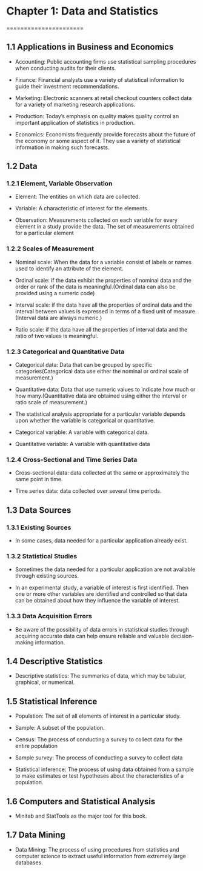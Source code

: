 # Chapter 1: Data and Statistics
======================

## 1.1 Applications in Business and Economics

* Accounting: Public accounting firms use statistical sampling procedures when conducting audits for their
clients.

* Finance: Financial analysts use a variety of statistical information to guide their investment recommendations.

* Marketing: Electronic scanners at retail checkout counters collect data for a variety of marketing research
applications.

* Production: Today’s emphasis on quality makes quality control an important application of statistics
in production.

* Economics: Economists frequently provide forecasts about the future of the economy or some aspect of it.
They use a variety of statistical information in making such forecasts.

## 1.2 Data

### 1.2.1 Element, Variable Observation

* Element: The entities on which data are collected.

* Variable: A characteristic of interest for the elements.

* Observation: Measurements collected on each variable for every element in a study provide the data. The
set of measurements obtained for a particular element

### 1.2.2 Scales of Measurement

* Nominal scale: When the data for a variable consist of labels or names used to identify an attribute of
the element.

* Ordinal scale: if the data exhibit the properties of nominal data and the order or rank of the data is meaningful.(Ordinal data can also be provided using a numeric code)

* Interval scale: if the data have all the properties of ordinal data and the interval between values is expressed in terms of a fixed unit of measure.(Interval data are always numeric.)

* Ratio scale: if the data have all the properties of interval data and the ratio of two values is meaningful.

### 1.2.3 Categorical and Quantitative Data

* Categorical data: Data that can be grouped by specific categories(Categorical data use either the nominal or ordinal scale of measurement.)

* Quantitative data: Data that use numeric values to indicate how much or how many.(Quantitative data are obtained using either the interval or ratio scale of measurement.)

* The statistical analysis appropriate for a particular variable depends upon whether the variable is categorical or quantitative.

* Categorical variable: A variable with categorical data.

* Quantitative variable: A variable with quantitative data

### 1.2.4 Cross-Sectional and Time Series Data

* Cross-sectional data: data collected at the same or approximately the same point in time.

* Time series data: data collected over several time periods.

## 1.3 Data Sources

### 1.3.1 Existing Sources

* In some cases, data needed for a particular application already exist.

### 1.3.2 Statistical Studies

* Sometimes the data needed for a particular application are not available through existing sources.

* In an experimental study, a variable of interest is first identified. Then one or more other variables are identified and controlled so that data can be obtained about how they influence the variable of interest.

### 1.3.3 Data Acquisition Errors

* Be aware of the possibility of data errors in statistical studies through acquiring accurate data can help ensure reliable and valuable decision-making information.

## 1.4 Descriptive Statistics

* Descriptive statistics: The summaries of data, which may be tabular, graphical, or numerical. 

## 1.5 Statistical Inference

* Population: The set of all elements of interest in a particular study.

* Sample: A subset of the population.

* Census: The process of conducting a survey to collect data for the entire population

* Sample survey: The process of conducting a survey to collect data

* Statistical inference: The process of using data obtained from a sample to make estimates or test hypotheses about the characteristics of a population.

## 1.6 Computers and Statistical Analysis

* Minitab and StatTools as the major tool for this book. 

## 1.7 Data Mining

* Data Mining: The process of using procedures from statistics and computer science to extract useful information from extremely large databases.















































